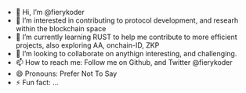 - 👋 Hi, I’m @fierykoder
- 👀 I’m interested in contributing to protocol development, and researh within the blockchain space
- 🌱 I’m currently learning RUST to help me contribute to more efficient projects, also exploring AA, onchain-ID, ZKP
- 💞️ I’m looking to collaborate on anythign interesting, and challenging. 
- 📫 How to reach me: Follow me on Github, and Twitter @fierykoder
- 😄 Pronouns: Prefer Not To Say
- ⚡ Fun fact: ...

<!---
fierykoder/fierykoder is a ✨ special ✨ repository because its `README.md` (this file) appears on your GitHub profile.
You can click the Preview link to take a look at your changes.
--->
